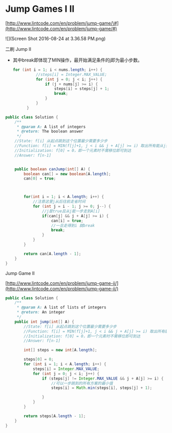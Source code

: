 # Jump Games I II

[http://www.lintcode.com/en/problem/jump-game/\#](http://www.lintcode.com/en/problem/jump-game/#)

![](Screen Shot 2016-08-24 at 3.36.58 PM.png)

二刷 Jump II

* 其中break即体现了MIN操作，最开始满足条件的j即为最小步数。
  ```java
  for (int i = 1; i < nums.length; i++) {
            //steps[i] = Integer.MAX_VALUE;
            for (int j = 0; j < i; j++) {
                if (j + nums[j] >= i) {
                    steps[i] = steps[j] + 1;
                    break;
                }
            }
        }
  ```

```java
public class Solution {
    /**
     * @param A: A list of integers
     * @return: The boolean answer
     */
    //State: f[i] 从起点跳到这个位置最少需要多少步
    //Function: f[i] = MIN(f[j]+1, j < i && j + A[j] >= i) 取出所有能从j到i中的最小值
    //Initialization: f[0] = 0，即一个元素时不需移位即可到达
    //Answer: f[n-1]


    public boolean canJump(int[] A) {
        boolean can[] = new boolean[A.length];
        can[0] = true;



        for(int i = 1; i < A.length; i++) {
            //注意这里j从后往前走省时间
            for (int j = i - 1; j >= 0; j--) {
                //j是true且从j能一步走到A[i]
                if(can[j] && j + A[j] >= i) {
                    can[i] = true;
                    //一旦走得到i 就break
                    break;
                }
            }
        }

        return can[A.length - 1];
    }
}
```

Jump Game II

[http://www.lintcode.com/en/problem/jump-game-ii/](http://www.lintcode.com/en/problem/jump-game-ii/)

```java
public class Solution {
    /**
     * @param A: A list of lists of integers
     * @return: An integer
     */
    public int jump(int[] A) {
        //State: f[i] 从起点跳到这个位置最少需要多少步
        //Function: f[i] = MIN(f[j]+1, j < i && j + A[j] >= i) 取出所有能从j到i中的最小值
        //Initialization: f[0] = 0，即一个元素时不需移位即可到达
        //Answer: f[n-1]

        int[] steps = new int[A.length];

        steps[0] = 0;
        for (int i = 1; i < A.length; i++) {
            steps[i] = Integer.MAX_VALUE;
            for (int j = 0; j < i; j++) {
                if (steps[j] != Integer.MAX_VALUE && j + A[j] >= i) {
                    //可以一步跳到的所有方案的最小值
                    steps[i] = Math.min(steps[i], steps[j] + 1);

                }
            }
        }

        return steps[A.length - 1];
    }
}
```



